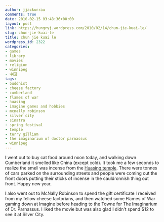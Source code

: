 ```yaml
---
author: jjackunrau
comments: true
date: 2010-02-15 03:48:36+00:00
layout: post
link: https://hungryj.wordpress.com/2010/02/14/chun-jie-kuai-le/
slug: chun-jie-kuai-le
title: chun jie kuai le
wordpress_id: 2322
categories:
- games
- library
- movies
- religion
- winnipeg
- 中国
tags:
- buddhist
- cheese factory
- cumberland
- flames of war
- huasing
- imagine games and hobbies
- mcnally robinson
- silver city
- sinatra
- spring festival
- temple
- terry gilliam
- the imaginarium of doctor parnassus
- winnipeg
---
```


I went out to buy cat food around noon today, and walking down Cumberland it smelled like China (except cold). It took me a few seconds to realize the smell was incense from the [Huasing temple](http://maps.google.com/maps?f=q&source=s_q&hl=en&geocode=&q=temple+cumberland+winnipeg&sll=49.881805,-97.152786&sspn=0.320335,0.620041&ie=UTF8&hq=temple+cumberland&hnear=Winnipeg,+MB,+Canada&ll=49.899721,-97.157679&spn=0,359.961247&t=h&z=15&layer=c&cbll=49.89966,-97.1575&panoid=6KUyygs_N-lRAZLLKQvuFw&cbp=12,22.44,,0,-2.04). There were tonnes of cars parked on the surrounding streets and people were coming out the front doors putting their sticks of incense in the cauldronnish thing out front. Happy new year.

I also went out to McNally Robinson to spend the gift certificate I received from my fellow cheese factorians, and then watched some Flames of War gaming down at Imagine before heading to the Towne for The Imaginarium of Dr. Parnassus. I liked the movie but was also glad I didn't spend $12 to see it at Silver City.
